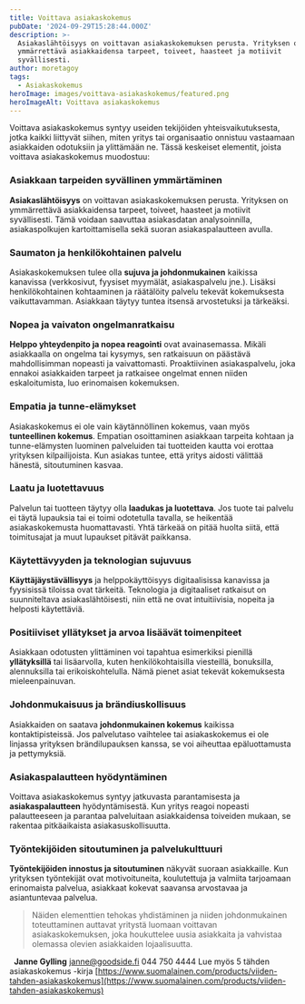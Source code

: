 ```yaml
---
title: Voittava asiakaskokemus
pubDate: '2024-09-29T15:28:44.000Z'
description: >-
  Asiakaslähtöisyys on voittavan asiakaskokemuksen perusta. Yrityksen on
  ymmärrettävä asiakkaidensa tarpeet, toiveet, haasteet ja motiivit
  syvällisesti.
author: moretagoy
tags:
  - Asiakaskokemus
heroImage: images/voittava-asiakaskokemus/featured.png
heroImageAlt: Voittava asiakaskokemus
---
```


Voittava asiakaskokemus syntyy useiden tekijöiden yhteisvaikutuksesta, jotka kaikki liittyvät siihen, miten yritys tai organisaatio onnistuu vastaamaan asiakkaiden odotuksiin ja ylittämään ne. Tässä keskeiset elementit, joista voittava asiakaskokemus muodostuu:

### **Asiakkaan tarpeiden syvällinen ymmärtäminen**

**Asiakaslähtöisyys** on voittavan asiakaskokemuksen perusta. Yrityksen on ymmärrettävä asiakkaidensa tarpeet, toiveet, haasteet ja motiivit syvällisesti. Tämä voidaan saavuttaa asiakasdatan analysoinnilla, asiakaspolkujen kartoittamisella sekä suoran asiakaspalautteen avulla.

### **Saumaton ja henkilökohtainen palvelu**

Asiakaskokemuksen tulee olla **sujuva ja johdonmukainen** kaikissa kanavissa (verkkosivut, fyysiset myymälät, asiakaspalvelu jne.). Lisäksi henkilökohtainen kohtaaminen ja räätälöity palvelu tekevät kokemuksesta vaikuttavamman. Asiakkaan täytyy tuntea itsensä arvostetuksi ja tärkeäksi.

### **Nopea ja vaivaton ongelmanratkaisu**

**Helppo yhteydenpito ja nopea reagointi** ovat avainasemassa. Mikäli asiakkaalla on ongelma tai kysymys, sen ratkaisuun on päästävä mahdollisimman nopeasti ja vaivattomasti. Proaktiivinen asiakaspalvelu, joka ennakoi asiakkaiden tarpeet ja ratkaisee ongelmat ennen niiden eskaloitumista, luo erinomaisen kokemuksen.

### **Empatia ja tunne-elämykset**

Asiakaskokemus ei ole vain käytännöllinen kokemus, vaan myös **tunteellinen kokemus**. Empatian osoittaminen asiakkaan tarpeita kohtaan ja tunne-elämysten luominen palveluiden tai tuotteiden kautta voi erottaa yrityksen kilpailijoista. Kun asiakas tuntee, että yritys aidosti välittää hänestä, sitoutuminen kasvaa.

### **Laatu ja luotettavuus**

Palvelun tai tuotteen täytyy olla **laadukas ja luotettava**. Jos tuote tai palvelu ei täytä lupauksia tai ei toimi odotetulla tavalla, se heikentää asiakaskokemusta huomattavasti. Yhtä tärkeää on pitää huolta siitä, että toimitusajat ja muut lupaukset pitävät paikkansa.

### **Käytettävyyden ja teknologian sujuvuus**

**Käyttäjäystävällisyys** ja helppokäyttöisyys digitaalisissa kanavissa ja fyysisissä tiloissa ovat tärkeitä. Teknologia ja digitaaliset ratkaisut on suunniteltava asiakaslähtöisesti, niin että ne ovat intuitiivisia, nopeita ja helposti käytettäviä.

### **Positiiviset yllätykset ja arvoa lisäävät toimenpiteet**

Asiakkaan odotusten ylittäminen voi tapahtua esimerkiksi pienillä **yllätyksillä** tai lisäarvolla, kuten henkilökohtaisilla viesteillä, bonuksilla, alennuksilla tai erikoiskohtelulla. Nämä pienet asiat tekevät kokemuksesta mieleenpainuvan.

### **Johdonmukaisuus ja brändiuskollisuus**

Asiakkaiden on saatava **johdonmukainen kokemus** kaikissa kontaktipisteissä. Jos palvelutaso vaihtelee tai asiakaskokemus ei ole linjassa yrityksen brändilupauksen kanssa, se voi aiheuttaa epäluottamusta ja pettymyksiä.

### **Asiakaspalautteen hyödyntäminen**

Voittava asiakaskokemus syntyy jatkuvasta parantamisesta ja **asiakaspalautteen** hyödyntämisestä. Kun yritys reagoi nopeasti palautteeseen ja parantaa palveluitaan asiakkaidensa toiveiden mukaan, se rakentaa pitkäaikaista asiakasuskollisuutta.

### **Työntekijöiden sitoutuminen ja palvelukulttuuri**

**Työntekijöiden innostus ja sitoutuminen** näkyvät suoraan asiakkaille. Kun yrityksen työntekijät ovat motivoituneita, koulutettuja ja valmiita tarjoamaan erinomaista palvelua, asiakkaat kokevat saavansa arvostavaa ja asiantuntevaa palvelua.

> Näiden elementtien tehokas yhdistäminen ja niiden johdonmukainen toteuttaminen auttavat yritystä luomaan voittavan asiakaskokemuksen, joka houkuttelee uusia asiakkaita ja vahvistaa olemassa olevien asiakkaiden lojaalisuutta.

  **Janne Gylling** janne@goodside.fi 044 750 4444 Lue myös 5 tähden asiakaskokemus -kirja [https://www.suomalainen.com/products/viiden-tahden-asiakaskokemus](https://www.suomalainen.com/products/viiden-tahden-asiakaskokemus)